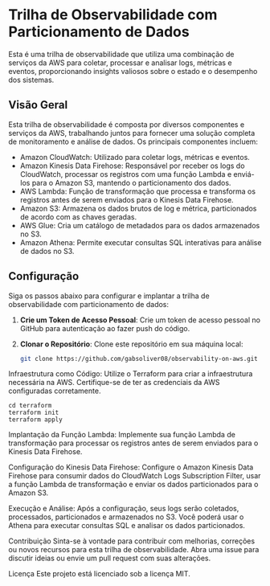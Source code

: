 # Trilha de Observabilidade com Particionamento de Dados

Esta é uma trilha de observabilidade que utiliza uma combinação de serviços da AWS para coletar, processar e analisar logs, métricas e eventos, proporcionando insights valiosos sobre o estado e o desempenho dos sistemas.

## Visão Geral

Esta trilha de observabilidade é composta por diversos componentes e serviços da AWS, trabalhando juntos para fornecer uma solução completa de monitoramento e análise de dados. Os principais componentes incluem:

- Amazon CloudWatch: Utilizado para coletar logs, métricas e eventos.
- Amazon Kinesis Data Firehose: Responsável por receber os logs do CloudWatch, processar os registros com uma função Lambda e enviá-los para o Amazon S3, mantendo o particionamento dos dados.
- AWS Lambda: Função de transformação que processa e transforma os registros antes de serem enviados para o Kinesis Data Firehose.
- Amazon S3: Armazena os dados brutos de log e métrica, particionados de acordo com as chaves geradas.
- AWS Glue: Cria um catálogo de metadados para os dados armazenados no S3.
- Amazon Athena: Permite executar consultas SQL interativas para análise de dados no S3.

## Configuração

Siga os passos abaixo para configurar e implantar a trilha de observabilidade com particionamento de dados:

1. **Crie um Token de Acesso Pessoal**: Crie um token de acesso pessoal no GitHub para autenticação ao fazer push do código.

2. **Clonar o Repositório**: Clone este repositório em sua máquina local:

   ```bash
   git clone https://github.com/gabsoliver08/observability-on-aws.git

Infraestrutura como Código: Utilize o Terraform para criar a infraestrutura necessária na AWS. Certifique-se de ter as credenciais da AWS configuradas corretamente.

```
cd terraform
terraform init
terraform apply
```

Implantação da Função Lambda: Implemente sua função Lambda de transformação para processar os registros antes de serem enviados para o Kinesis Data Firehose.

Configuração do Kinesis Data Firehose: Configure o Amazon Kinesis Data Firehose para consumir dados do CloudWatch Logs Subscription Filter, usar a função Lambda de transformação e enviar os dados particionados para o Amazon S3.

Execução e Análise: Após a configuração, seus logs serão coletados, processados, particionados e armazenados no S3. Você poderá usar o Athena para executar consultas SQL e analisar os dados particionados.

Contribuição
Sinta-se à vontade para contribuir com melhorias, correções ou novos recursos para esta trilha de observabilidade. Abra uma issue para discutir ideias ou envie um pull request com suas alterações.

Licença
Este projeto está licenciado sob a licença MIT.

